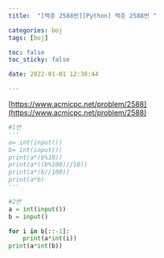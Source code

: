```yaml
---
title:  "[백준 2588번][Python] 백준 2588번 "

categories: boj
tags: [boj]

toc: false
toc_sticky: false

date: 2022-01-01 12:38:44

---
```

[https://www.acmicpc.net/problem/2588](https://www.acmicpc.net/problem/2588)

```python
#1번
'''
a= int(input())
b= int(input())
print(a*(b%10))
print(a*((b%100)//10))
print(a*(b//100))
print(a*b)
'''

#2번
a = int(input())
b = input()

for i in b[::-1]:
    print(a*int(i))
print(a*int(b))
```